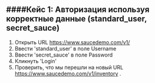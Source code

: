 ####Кейс 1: Авторизация используя корректные данные (standard_user, secret_sauce)
---


1. Открыть URL https://www.saucedemo.com/v1/
2. Ввести 'standard_user' в поле Username
3. Ввести 'secret_sauce' в поле Password
4. Кликнуть 'Login'
5. Проверить, что мы перешли на новый URL https://www.saucedemo.com/v1/inventory .